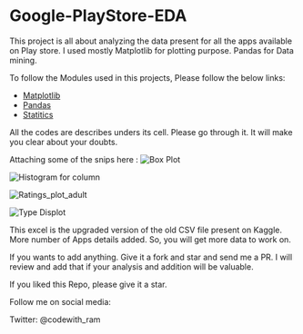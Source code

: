 

# Google-PlayStore-EDA
This project is all about analyzing the data present for all the apps available on Play store. I used mostly Matplotlib for plotting purpose. Pandas for Data mining.

To follow the Modules used in this projects, Please follow the below links:

* [Matplotlib](https://matplotlib.org/)
* [Pandas](https://pandas.pydata.org/)
* [Statitics](https://www.coursera.org/learn/stanford-statistics)

All the codes are describes unders its cell. Please go through it. It will make you clear about your doubts.

Attaching some of the snips here :
![Box Plot](https://user-images.githubusercontent.com/8182816/194737431-041489a1-2c5e-454d-94ed-45a349feedec.png)

![Histogram for column](https://user-images.githubusercontent.com/8182816/194737435-08729b9c-352e-4c9e-befc-3dce9d622496.png)

![Ratings_plot_adult](https://user-images.githubusercontent.com/8182816/194737439-18aef4b7-8637-42ca-bbc6-f3389362387b.png)

![Type Displot](https://user-images.githubusercontent.com/8182816/194737443-2dc24bd3-3a5c-4075-9b97-466f16f7c751.png)


This excel is the upgraded version of the old CSV file present on Kaggle. More number of Apps details added. So, you will get more data to work on.

If you wants to add anything. Give it a fork and star and send me a PR. I will review and add that if your analysis and addition will be valuable.

If you liked this Repo, please give it a star.

Follow me on social media:

Twitter: @codewith_ram


